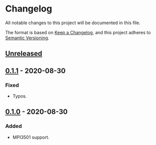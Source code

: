# Changelog
All notable changes to this project will be documented in this file.

The format is based on [Keep a Changelog](https://keepachangelog.com/en/1.0.0/),
and this project adheres to [Semantic Versioning](https://semver.org/spec/v2.0.0.html).

## [Unreleased]

## [0.1.1] - 2020-08-30
### Fixed
- Typos.

## [0.1.0] - 2020-08-30
### Added
- MPI3501 support.

[Unreleased]: https://github.com/fedejaure/ansible-role-rpi-lcd/compare/0.1.1...HEAD
[0.1.1]: https://github.com/fedejaure/ansible-role-rpi-lcd/compare/0.1.0...0.1.1
[0.1.0]: https://github.com/fedejaure/ansible-role-rpi-lcd/compare/releases/tag/0.1.0
